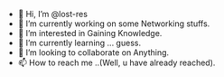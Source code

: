 - 👋 Hi, I’m @lost-res
- 🔭 I’m currently working on some Networking stuffs.
- 👀 I’m interested in Gaining Knowledge.
- 🌱 I’m currently learning ... guess.
- 💞️ I’m looking to collaborate on Anything.
- 📫 How to reach me ..(Well, u have already reached).
